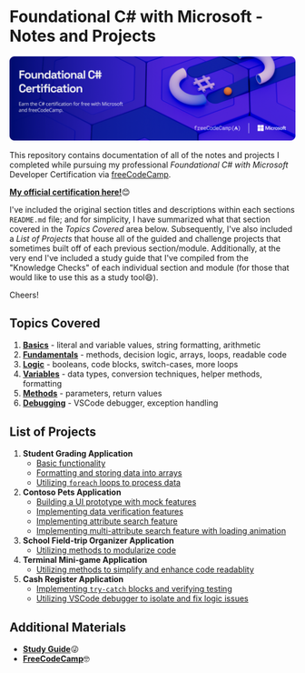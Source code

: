 # Foundational C# with Microsoft - Notes and Projects

![](/other/csharp-certification-banner.png)

This repository contains documentation of all of the notes and projects I completed while pursuing my professional *Foundational C# with Microsoft* Developer Certification via [freeCodeCamp](https://www.freecodecamp.org/learn).

[**My official certification here!**](https://www.freecodecamp.org/certification/jSwAggy/foundational-c-sharp-with-microsoft)😊

I've included the original section titles and descriptions within each sections `README.md` file; and for simplicity, I have summarized what that section covered in the *Topics Covered* area below. Subsequently, I've also included a *List of Projects* that house all of the guided and challenge projects that sometimes built off of each previous section/module. Additionally, at the very end I've included a study guide that I've compiled from the "Knowledge Checks" of each individual section and module (for those that would like to use this as a study tool😄). 

Cheers!

## Topics Covered

1. [**<ins>Basics</ins>**](1-Write-Your-First-Code-Using-CSharp/readme.md) - literal and variable values, string formatting, arithmetic
2. [**<ins>Fundamentals</ins>**](2-Create-and-Run-Simple-CSharp-Console-Applications/readme.md) - methods, decision logic, arrays, loops, readable code
3. [**<ins>Logic</ins>**](3-Add-Logic-to-CSharp-Console-Applications/README.md) - booleans, code blocks, switch-cases, more loops
4. [**<ins>Variables</ins>**](4-Work-with-Variable-Data-in-CSharp-Console-Applications/README.md) - data types, conversion techniques, helper methods, formatting
5. [**<ins>Methods</ins>**](5-Create-Methods-in-CSharp-Console-Applications/README.md) - parameters, return values
6. [**<ins>Debugging</ins>**](6-Debug-CSharp-Console-Applications/README.md) - VSCode debugger, exception handling

## List of Projects
1. **Student Grading Application**
    - [Basic functionality](1-Write-Your-First-Code-Using-CSharp/05-guided-project.cs)
    - [Formatting and storing data into arrays](2-Create-and-Run-Simple-CSharp-Console-Applications/06-guided-project.md)
    - [Utilizing `foreach` loops to process data](2-Create-and-Run-Simple-CSharp-Console-Applications/07-challenge-project.md)
2. **Contoso Pets Application**
    - [Building a UI prototype with mock features](3-Add-Logic-to-CSharp-Console-Applications/06-guided-project.md)
    - [Implementing data verification features](3-Add-Logic-to-CSharp-Console-Applications/07-challenge-project.md)
    - [Implementing attribute search feature](4-Work-with-Variable-Data-in-CSharp-Console-Applications/06-guided-project.md)
    - [Implementing multi-attribute search feature with loading animation](4-Work-with-Variable-Data-in-CSharp-Console-Applications/07-challenge-project.md)
3. **School Field-trip Organizer Application**
    - [Utilizing methods to modularize code](5-Create-Methods-in-CSharp-Console-Applications/04-guided-project.md)
4. **Terminal Mini-game Application**
    - [Utilizing methods to simplify and enhance code readablity](5-Create-Methods-in-CSharp-Console-Applications/05-challenge-project.md)
5. **Cash Register Application**
    - [Implementing `try-catch` blocks and verifying testing](6-Debug-CSharp-Console-Applications/05-guided-project.md)
    - [Utilizing VSCode debugger to isolate and fix logic issues](6-Debug-CSharp-Console-Applications/06-challenge-project.md)

## Additional Materials

- [**Study Guide**](7-Foundational-CSharp-with-Microsoft-Certification-Exam/study-guide.md)😜
- [**FreeCodeCamp**](https://www.freecodecamp.org/learn/foundational-c-sharp-with-microsoft)🤓
